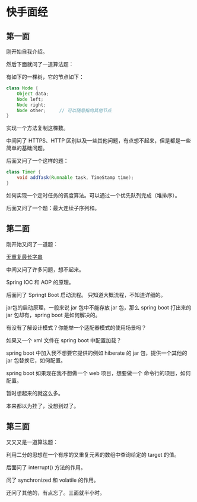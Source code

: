 # 快手面经

## 第一面

刚开始自我介绍。

然后下面就问了一道算法题：

有如下的一棵树，它的节点如下：

```java
class Node {
    Object data;
    Node left;
    Node right;
    Node other;     // 可以随意指向其他节点
}
```

实现一个方法复制这棵数。

中间问了 HTTPS、HTTP 区别以及一些其他问题，有点想不起来，但是都是一些简单的基础问题。

后面又问了一个这样的题：

```java
class Timer {
    void addTask(Runnable task, TimeStamp time);
}
```

如何实现一个定时任务的调度算法。可以通过一个优先队列完成（堆排序）。

后面又问了一个题：最大连续子序列和。

## 第二面

刚开始又问了一道题：

[无重复最长字串](https://leetcode-cn.com/problems/longest-substring-without-repeating-characters/)

中间又问了许多问题，想不起来。

Spring IOC 和 AOP 的原理。

后面问了 Springt Boot 启动流程。   只知道大概流程，不知道详细的。

jar包的启动原理，一般来说 jar 包中不能存放 jar 包，那么 spring boot 打出来的 jar 包却有，spring boot 是如何解决的。

有没有了解设计模式？你能举一个适配器模式的使用场景吗？

如果又一个 xml 文件在 spring boot 中配置加载？

spring boot 中加入我不想要它提供的例如 hiberate 的 jar 包，提供一个其他的 jar 包替换它，如何配置。

spring boot 如果现在我不想做一个 web 项目，想要做一个 命令行的项目，如何配置。

暂时想起来的就这么多。

本来都以为挂了，没想到过了。

## 第三面

又又又是一道算法题：

利用二分的思想在一个有序的又重复元素的数组中查询给定的 target 的值。

后面问了 interrupt() 方法的作用。

问了 synchronized 和 volatile 的作用。

还问了其他的，有点忘了。三面就半小时。

